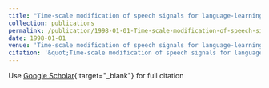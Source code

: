 ```yaml
---
title: "Time-scale modification of speech signals for language-learning impaired children"
collection: publications
permalink: /publication/1998-01-01-Time-scale-modification-of-speech-signals-for-language-learning-impaired-children
date: 1998-01-01
venue: 'Time-scale modification of speech signals for language-learning impaired children'
citation: '&quot;Time-scale modification of speech signals for language-learning impaired children.&quot; Time-scale modification of speech signals for language-learning impaired children, 1998.'
---
```

Use [Google Scholar](https://scholar.google.com/scholar?q=Time+scale+modification+of+speech+signals+for+language+learning+impaired+children){:target="_blank"} for full citation
